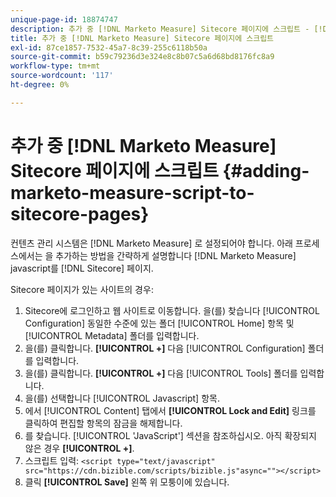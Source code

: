 ```yaml
---
unique-page-id: 18874747
description: 추가 중 [!DNL Marketo Measure] Sitecore 페이지에 스크립트 - [!DNL Marketo Measure] - 제품 설명서
title: 추가 중 [!DNL Marketo Measure] Sitecore 페이지에 스크립트
exl-id: 87ce1857-7532-45a7-8c39-255c6118b50a
source-git-commit: b59c79236d3e324e8c8b07c5a6d68bd8176fc8a9
workflow-type: tm+mt
source-wordcount: '117'
ht-degree: 0%

---
```


# 추가 중 [!DNL Marketo Measure] Sitecore 페이지에 스크립트 {#adding-marketo-measure-script-to-sitecore-pages}

컨텐츠 관리 시스템은 [!DNL Marketo Measure] 로 설정되어야 합니다. 아래 프로세스에서는 을 추가하는 방법을 간략하게 설명합니다 [!DNL Marketo Measure] javascript를 [!DNL Sitecore] 페이지.

Sitecore 페이지가 있는 사이트의 경우:

1. Sitecore에 로그인하고 웹 사이트로 이동합니다. 을(를) 찾습니다 [!UICONTROL Configuration] 동일한 수준에 있는 폴더 [!UICONTROL Home] 항목 및 [!UICONTROL Metadata] 폴더를 입력합니다.
1. 을(를) 클릭합니다. **[!UICONTROL +]** 다음 [!UICONTROL Configuration] 폴더를 입력합니다.
1. 을(를) 클릭합니다. **[!UICONTROL +]** 다음 [!UICONTROL Tools] 폴더를 입력합니다.
1. 을(를) 선택합니다 [!UICONTROL Javascript] 항목.
1. 에서 [!UICONTROL Content] 탭에서 **[!UICONTROL Lock and Edit]** 링크를 클릭하여 편집할 항목의 잠금을 해제합니다.
1. 를 찾습니다. [!UICONTROL 'JavaScript'] 섹션을 참조하십시오. 아직 확장되지 않은 경우 **[!UICONTROL +]**.
1. 스크립트 입력: `<script type="text/javascript" src="https://cdn.bizible.com/scripts/bizible.js"async=""></script>`
1. 클릭 **[!UICONTROL Save]** 왼쪽 위 모퉁이에 있습니다.
